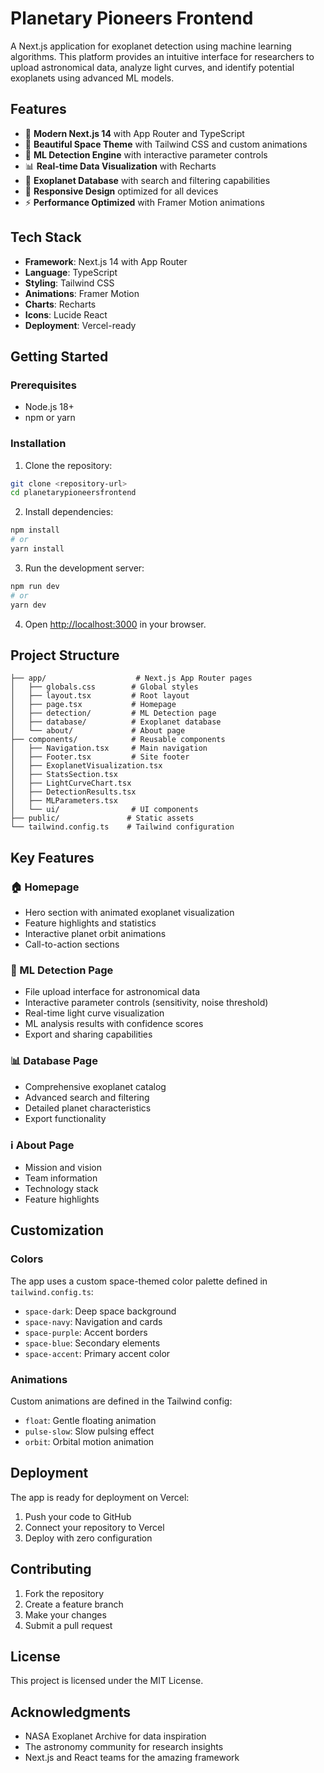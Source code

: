 # Planetary Pioneers Frontend

A Next.js application for exoplanet detection using machine learning algorithms. This platform provides an intuitive interface for researchers to upload astronomical data, analyze light curves, and identify potential exoplanets using advanced ML models.

## Features

- 🚀 **Modern Next.js 14** with App Router and TypeScript
- 🎨 **Beautiful Space Theme** with Tailwind CSS and custom animations
- 🧠 **ML Detection Engine** with interactive parameter controls
- 📊 **Real-time Data Visualization** with Recharts
- 🌌 **Exoplanet Database** with search and filtering capabilities
- 📱 **Responsive Design** optimized for all devices
- ⚡ **Performance Optimized** with Framer Motion animations

## Tech Stack

- **Framework**: Next.js 14 with App Router
- **Language**: TypeScript
- **Styling**: Tailwind CSS
- **Animations**: Framer Motion
- **Charts**: Recharts
- **Icons**: Lucide React
- **Deployment**: Vercel-ready

## Getting Started

### Prerequisites

- Node.js 18+ 
- npm or yarn

### Installation

1. Clone the repository:
```bash
git clone <repository-url>
cd planetarypioneersfrontend
```

2. Install dependencies:
```bash
npm install
# or
yarn install
```

3. Run the development server:
```bash
npm run dev
# or
yarn dev
```

4. Open [http://localhost:3000](http://localhost:3000) in your browser.

## Project Structure

```
├── app/                    # Next.js App Router pages
│   ├── globals.css        # Global styles
│   ├── layout.tsx         # Root layout
│   ├── page.tsx           # Homepage
│   ├── detection/         # ML Detection page
│   ├── database/          # Exoplanet database
│   └── about/             # About page
├── components/            # Reusable components
│   ├── Navigation.tsx     # Main navigation
│   ├── Footer.tsx         # Site footer
│   ├── ExoplanetVisualization.tsx
│   ├── StatsSection.tsx
│   ├── LightCurveChart.tsx
│   ├── DetectionResults.tsx
│   ├── MLParameters.tsx
│   └── ui/                # UI components
├── public/               # Static assets
└── tailwind.config.ts    # Tailwind configuration
```

## Key Features

### 🏠 Homepage
- Hero section with animated exoplanet visualization
- Feature highlights and statistics
- Interactive planet orbit animations
- Call-to-action sections

### 🧠 ML Detection Page
- File upload interface for astronomical data
- Interactive parameter controls (sensitivity, noise threshold)
- Real-time light curve visualization
- ML analysis results with confidence scores
- Export and sharing capabilities

### 📊 Database Page
- Comprehensive exoplanet catalog
- Advanced search and filtering
- Detailed planet characteristics
- Export functionality

### ℹ️ About Page
- Mission and vision
- Team information
- Technology stack
- Feature highlights

## Customization

### Colors
The app uses a custom space-themed color palette defined in `tailwind.config.ts`:

- `space-dark`: Deep space background
- `space-navy`: Navigation and cards
- `space-purple`: Accent borders
- `space-blue`: Secondary elements
- `space-accent`: Primary accent color

### Animations
Custom animations are defined in the Tailwind config:
- `float`: Gentle floating animation
- `pulse-slow`: Slow pulsing effect
- `orbit`: Orbital motion animation

## Deployment

The app is ready for deployment on Vercel:

1. Push your code to GitHub
2. Connect your repository to Vercel
3. Deploy with zero configuration

## Contributing

1. Fork the repository
2. Create a feature branch
3. Make your changes
4. Submit a pull request

## License

This project is licensed under the MIT License.

## Acknowledgments

- NASA Exoplanet Archive for data inspiration
- The astronomy community for research insights
- Next.js and React teams for the amazing framework
